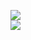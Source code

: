 [![](https://img.shields.io/badge/Made%20With-Github%20Spray-lightgrey.svg?style=for-the-badge&logo=github)](https://github.com/Annihil/github-spray#21510)  
[![](https://i.imgur.com/2DrTn0Z.gif)](https://github.com/Annihil/github-spray)